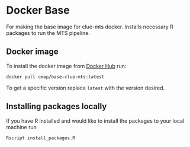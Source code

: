 # Docker Base

For making the base image for clue-mts docker. Installs necessary R packages to run the MTS pipeline.


## Docker image

To install the docker image from [Docker Hub](https://hub.docker.com/repository/docker/cmap/base-clue-mts) run:

```
docker pull cmap/base-clue-mts:latest
```

To get a specific version replace `latest` with the version desired.

## Installing packages locally

If you have R installed and would like to install the packages to your local machine run

```
Rscript install_packages.R
```
